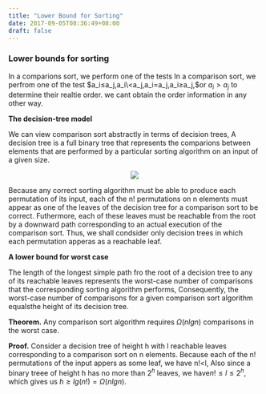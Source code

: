 ```yaml
---
title: "Lower Bound for Sorting"
date: 2017-09-05T08:36:49+08:00
draft: false
---
```


### Lower bounds for sorting

In a comparions sort, we perform one of the tests In a comparison sort, we perfrom one of the test $a_i≤a_j,a_i\<a_j,a_i=a_j,a_i≥a_j,$or $a_i>a_j$ to determine their realtie order. we cant obtain the order information in any other way.

**The decision-tree model**

We can view comparison sort abstractly in terms of decision trees, A decision tree is a full binary tree that represents the comparions between elements that are performed by a particular sorting algorithm on an input of a given size. 

<div style="text-align:center"><img src ="../img/decision.png" /></div>

Because any correct sorting algorithm must be able to produce each permutation of its input, each of the n! permutations on n elements must appear as one of the leaves of the decision tree for a comparison sort to be correct. Futhermore, each of these leaves must be reachable from the root by a downward path corresponding to an actual execution of the comparison sort. Thus, we shall condsider only decision trees in which each permutation apperas as a reachable leaf.

**A lower bound for worst case**

The length of the longest simple path fro the root of a decision tree to any of its reachable leaves represents the worst-case number of comparisons that the corresponding sorting algorithm performs, Consequently, the worst-case number of comparisons for a given comparison sort algorithm equalsthe height of its decision tree.

**Theorem.** Any comparison sort algorithm requires $Ω(nlgn)$ comparisons in the worst case. 

**Proof.** Consider a decision tree of height h with l reachable leaves corresponding to a comparison sort on n elements. Because each of the n! permutations of the input appers as some leaf, we have n!<l, Also since a binary treee of height h has no more than $2^h$ leaves, we have$n!≤l≤2^h$, which gives us $h≥lg(n!)=Ω(nlgn)$. 

